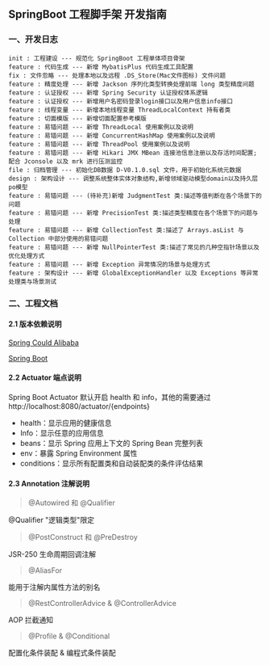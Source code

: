 ## SpringBoot 工程脚手架 开发指南



### 一、开发日志

```
init : 工程建设 --- 规范化 SpringBoot 工程单体项目骨架
feature : 代码生成 --- 新增 MybatisPlus 代码生成工具配置
fix : 文件忽略 --- 处理本地以及远程 .DS_Store(Mac文件图标) 文件问题
feature : 精度处理 --- 新增 Jackson 序列化类型转换处理前端 long 类型精度问题
feature : 认证授权 --- 新增 Spring Security 认证授权体系逻辑
feature : 认证授权 --- 新增用户名密码登录login接口以及用户信息info接口
feature : 线程变量 --- 新增本地线程变量 ThreadLocalContext 持有者类
feature : 切面模版 --- 新增切面配置参考模版
feature : 易错问题 --- 新增 ThreadLocal 使用案例以及说明
feature : 易错问题 --- 新增 ConcurrentHashMap 使用案例以及说明
feature : 易错问题 --- 新增 ThreadPool 使用案例以及说明
feature : 易错问题 --- 新增 Hikari JMX MBean 连接池信息注册以及存活时间配置; 配合 Jconsole 以及 mrk 进行压测监控
file : 归档管理 --- 初始化DB数据 D-V0.1.0.sql 文件，用于初始化系统元数据
design : 架构设计 --- 调整系统整体实体对象结构,新增领域驱动模型domain以及持久层po模型
feature : 易错问题 --- (待补充)新增 JudgmentTest 类:描述等值判断在各个场景下的问题
feature : 易错问题 --- 新增 PrecisionTest 类:描述类型精度在各个场景下的问题与处理
feature : 易错问题 --- 新增 CollectionTest 类:描述了 Arrays.asList 与 Collection 中部分使用的易错问题
feature : 易错问题 --- 新增 NullPointerTest 类:描述了常见的几种空指针场景以及优化处理方式
feature : 易错问题 --- 新增 Exception 异常情况的场景与处理方式
feature : 架构设计 --- 新增 GlobalExceptionHandler 以及 Exceptions 等异常处理类与场景测试
```



### 二、工程文档

#### 2.1 版本依赖说明

[Spring Could Alibaba](https://github.com/alibaba/spring-cloud-alibaba/wiki)

[Spring Boot](https://github.com/alibaba/spring-cloud-alibaba/wiki/%E7%89%88%E6%9C%AC%E8%AF%B4%E6%98%8E)

#### 2.2 Actuator 端点说明

Spring Boot Actuator 默认开启 health 和 info，其他的需要通过
http://localhost:8080/actuator/{endpoints}

* health：显示应用的健康信息
* Info：显示任意的应用信息
* beans：显示 Spring 应用上下文的 Spring Bean 完整列表
* env：暴露 Spring Environment 属性
* conditions：显示所有配置类和自动装配类的条件评估结果

#### 2.3 Annotation 注解说明

> @Autowired 和 @Qualifier

@Qualifier "逻辑类型"限定

> @PostConstruct  和 @PreDestroy

JSR-250 生命周期回调注解

> @AliasFor

能用于注解内属性方法的别名

> @RestControllerAdvice  & @ControllerAdvice

AOP 拦截通知

> @Profile & @Conditional

配置化条件装配 & 编程式条件装配
